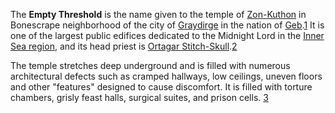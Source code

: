 The **Empty Threshold** is the name given to the temple of [Zon-Kuthon](https://pathfinderwiki.com/wiki/Zon-Kuthon "Zon-Kuthon") in Bonescrape neighborhood of the city of [Graydirge](https://pathfinderwiki.com/wiki/Graydirge "Graydirge") in the nation of [Geb](https://pathfinderwiki.com/wiki/Geb "Geb").[1](https://pathfinderwiki.com/wiki/Empty_Threshold#cite_note-1) It is one of the largest public edifices dedicated to the Midnight Lord in the [Inner Sea region](https://pathfinderwiki.com/wiki/Inner_Sea_region "Inner Sea region"), and its head priest is [Ortagar Stitch-Skull](https://pathfinderwiki.com/wiki/Ortagar_Stitch-Skull "Ortagar Stitch-Skull").[2](https://pathfinderwiki.com/wiki/Empty_Threshold#cite_note-2)

The temple stretches deep underground and is filled with numerous architectural defects such as cramped hallways, low ceilings, uneven floors and other "features" designed to cause discomfort. It is filled with torture chambers, grisly feast halls, surgical suites, and prison cells. [3](https://pathfinderwiki.com/wiki/Empty_Threshold#cite_note-3)